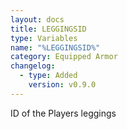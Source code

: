 ```yaml
---
layout: docs
title: LEGGINGSID
type: Variables
name: "%LEGGINGSID%"
category: Equipped Armor
changelog:
  - type: Added
    version: v0.9.0
---
```

ID of the Players leggings
